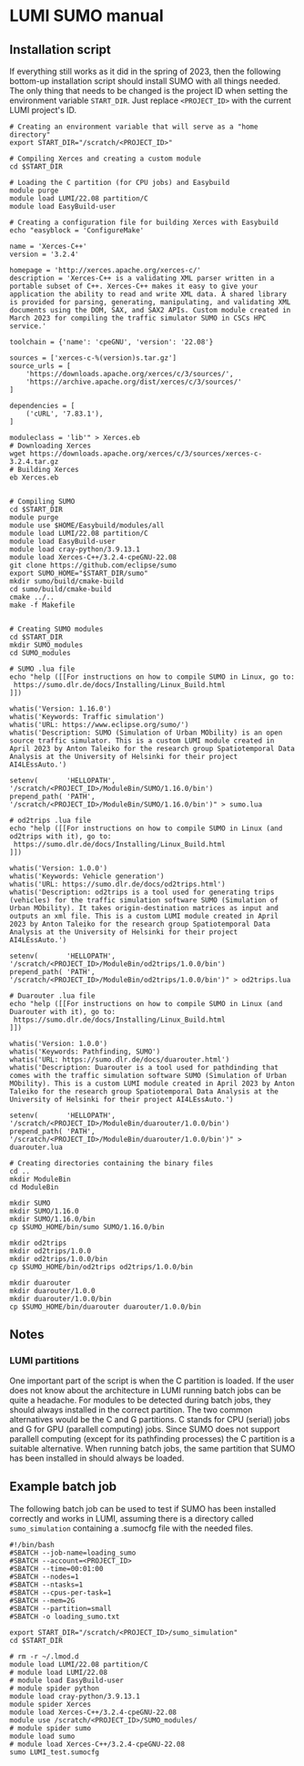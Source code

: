 # LUMI SUMO manual

## Installation script
If everything still works as it did in the spring of 2023, then the following bottom-up installation script should install SUMO with all things needed. The only thing that needs to be changed is the project ID when setting the environment variable `START_DIR`. Just replace `<PROJECT_ID>` with the current LUMI project's ID.

```
# Creating an environment variable that will serve as a "home directory"
export START_DIR="/scratch/<PROJECT_ID>"

# Compiling Xerces and creating a custom module
cd $START_DIR

# Loading the C partition (for CPU jobs) and Easybuild
module purge
module load LUMI/22.08 partition/C
module load EasyBuild-user

# Creating a configuration file for building Xerces with Easybuild
echo "easyblock = 'ConfigureMake'

name = 'Xerces-C++'
version = '3.2.4'

homepage = 'http://xerces.apache.org/xerces-c/'
description = 'Xerces-C++ is a validating XML parser written in a portable subset of C++. Xerces-C++ makes it easy to give your application the ability to read and write XML data. A shared library is provided for parsing, generating, manipulating, and validating XML documents using the DOM, SAX, and SAX2 APIs. Custom module created in March 2023 for compiling the traffic simulator SUMO in CSCs HPC service.'

toolchain = {'name': 'cpeGNU', 'version': '22.08'}

sources = ['xerces-c-%(version)s.tar.gz']
source_urls = [
    'https://downloads.apache.org/xerces/c/3/sources/',
    'https://archive.apache.org/dist/xerces/c/3/sources/'
]

dependencies = [
    ('cURL', '7.83.1'),
]

moduleclass = 'lib'" > Xerces.eb
# Downloading Xerces
wget https://downloads.apache.org/xerces/c/3/sources/xerces-c-3.2.4.tar.gz
# Building Xerces
eb Xerces.eb


# Compiling SUMO
cd $START_DIR
module purge
module use $HOME/Easybuild/modules/all
module load LUMI/22.08 partition/C
module load EasyBuild-user
module load cray-python/3.9.13.1
module load Xerces-C++/3.2.4-cpeGNU-22.08
git clone https://github.com/eclipse/sumo
export SUMO_HOME="$START_DIR/sumo"
mkdir sumo/build/cmake-build
cd sumo/build/cmake-build
cmake ../..
make -f Makefile


# Creating SUMO modules
cd $START_DIR
mkdir SUMO_modules
cd SUMO_modules

# SUMO .lua file
echo "help ([[For instructions on how to compile SUMO in Linux, go to:
 https://sumo.dlr.de/docs/Installing/Linux_Build.html
]])

whatis('Version: 1.16.0')
whatis('Keywords: Traffic simulation')
whatis('URL: https://www.eclipse.org/sumo/')
whatis('Description: SUMO (Simulation of Urban MObility) is an open source traffic simulator. This is a custom LUMI module created in April 2023 by Anton Taleiko for the research group Spatiotemporal Data Analysis at the University of Helsinki for their project AI4LEssAuto.')

setenv(       'HELLOPATH',      '/scratch/<PROJECT_ID>/ModuleBin/SUMO/1.16.0/bin')
prepend_path( 'PATH',           '/scratch/<PROJECT_ID>/ModuleBin/SUMO/1.16.0/bin')" > sumo.lua

# od2trips .lua file
echo "help ([[For instructions on how to compile SUMO in Linux (and od2trips with it), go to:
 https://sumo.dlr.de/docs/Installing/Linux_Build.html
]])

whatis('Version: 1.0.0')
whatis('Keywords: Vehicle generation')
whatis('URL: https://sumo.dlr.de/docs/od2trips.html')
whatis('Description: od2trips is a tool used for generating trips (vehicles) for the traffic simulation software SUMO (Simulation of Urban MObility). It takes origin-destination matrices as input and outputs an xml file. This is a custom LUMI module created in April 2023 by Anton Taleiko for the research group Spatiotemporal Data Analysis at the University of Helsinki for their project AI4LEssAuto.')

setenv(       'HELLOPATH',      '/scratch/<PROJECT_ID>/ModuleBin/od2trips/1.0.0/bin')
prepend_path( 'PATH',           '/scratch/<PROJECT_ID>/ModuleBin/od2trips/1.0.0/bin')" > od2trips.lua

# Duarouter .lua file
echo "help ([[For instructions on how to compile SUMO in Linux (and Duarouter with it), go to:
 https://sumo.dlr.de/docs/Installing/Linux_Build.html
]])

whatis('Version: 1.0.0')
whatis('Keywords: Pathfinding, SUMO')
whatis('URL: https://sumo.dlr.de/docs/duarouter.html')
whatis('Description: Duarouter is a tool used for pathdinding that comes with the traffic simulation software SUMO (Simulation of Urban MObility). This is a custom LUMI module created in April 2023 by Anton Taleiko for the research group Spatiotemporal Data Analysis at the University of Helsinki for their project AI4LEssAuto.')

setenv(       'HELLOPATH',      '/scratch/<PROJECT_ID>/ModuleBin/duarouter/1.0.0/bin')
prepend_path( 'PATH',           '/scratch/<PROJECT_ID>/ModuleBin/duarouter/1.0.0/bin')" > duarouter.lua

# Creating directories containing the binary files
cd ..
mkdir ModuleBin
cd ModuleBin

mkdir SUMO
mkdir SUMO/1.16.0
mkdir SUMO/1.16.0/bin
cp $SUMO_HOME/bin/sumo SUMO/1.16.0/bin

mkdir od2trips
mkdir od2trips/1.0.0
mkdir od2trips/1.0.0/bin
cp $SUMO_HOME/bin/od2trips od2trips/1.0.0/bin

mkdir duarouter
mkdir duarouter/1.0.0
mkdir duarouter/1.0.0/bin
cp $SUMO_HOME/bin/duarouter duarouter/1.0.0/bin
```

## Notes

### LUMI partitions
One important part of the script is when the C partition is loaded. If the user does not know about the architecture in LUMI running batch jobs can be quite a headache. For modules to be detected during batch jobs, they should always installed in the correct partition. The two common alternatives would be the C and G partitions. C stands for CPU (serial) jobs and G for GPU (parallell computing) jobs. Since SUMO does not support parallell computing (except for its pathfinding processes) the C partition is a suitable alternative. When running batch jobs, the same partition that SUMO has been installed in should always be loaded.

## Example batch job
The following batch job can be used to test if SUMO has been installed correctly and works in LUMI, assuming there is a directory called `sumo_simulation` containing a .sumocfg file with the needed files.

```
#!/bin/bash
#SBATCH --job-name=loading_sumo
#SBATCH --account=<PROJECT_ID>
#SBATCH --time=00:01:00
#SBATCH --nodes=1
#SBATCH --ntasks=1
#SBATCH --cpus-per-task=1
#SBATCH --mem=2G
#SBATCH --partition=small
#SBATCH -o loading_sumo.txt

export START_DIR="/scratch/<PROJECT_ID>/sumo_simulation"
cd $START_DIR

# rm -r ~/.lmod.d
module load LUMI/22.08 partition/C
# module load LUMI/22.08
# module load EasyBuild-user
# module spider python
module load cray-python/3.9.13.1
module spider Xerces
module load Xerces-C++/3.2.4-cpeGNU-22.08
module use /scratch/<PROJECT_ID>/SUMO_modules/
# module spider sumo
module load sumo
# module load Xerces-C++/3.2.4-cpeGNU-22.08
sumo LUMI_test.sumocfg
```